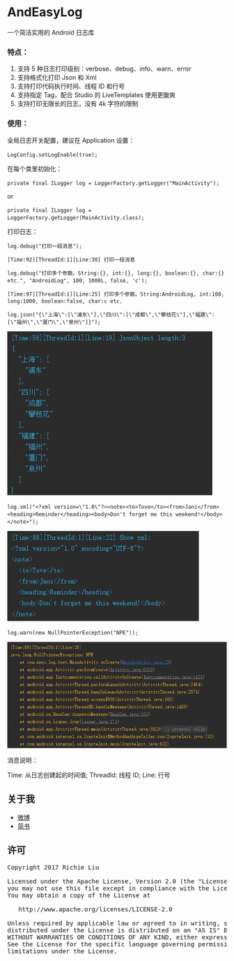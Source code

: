 # AndEasyLog
一个简洁实用的 Android 日志库

### 特点：
1. 支持 5 种日志打印级别：verbose、debug、info、warn、error
2. 支持格式化打印 Json 和 Xml
3. 支持打印代码执行时间、线程 ID 和行号
4. 支持指定 Tag，配合 Studio 的 LiveTemplates 使用更酸爽
5. 支持打印无限长的日志，没有 4k 字符的限制

### 使用：
全局日志开关配置，建议在 Application 设置：

`LogConfig.setLogEnable(true);`

在每个类里初始化：

`private final ILogger log = LoggerFactory.getLogger("MainActivity");`

or

`private final ILogger log = LoggerFactory.getLogger(MainActivity.class);`


打印日志：



`log.debug("打印一段消息");`
```
[Time:92][ThreadId:1][Line:30] 打印一段消息
```

`log.debug("打印多个参数。String:{}, int:{}, long:{}, boolean:{}, char:{} etc.", "AndroidLog", 100, 1000L, false, 'c');`

```
[Time:97][ThreadId:1][Line:25] 打印多个参数。String:AndroidLog, int:100, long:1000, boolean:false, char:c etc.
```

`log.json("{\"上海\":[\"浦东\"],\"四川\":[\"成都\",\"攀枝花\"],\"福建\":[\"福州\",\"厦门\",\"泉州\"]}");`

<img src='images/log-json.png'/>

`log.xml("<?xml version=\"1.0\"?><note><to>Tove</to><from>Jani</from><heading>Reminder</heading><body>Don't forget me this weekend!</body></note>");`

<img src='images/log-xml.png'/>

`log.warn(new NullPointerException("NPE"));`

<img src='images/log-warn.png'/>

消息说明：

Time: 从日志创建起的时间值; ThreadId: 线程 ID; Line: 行号

## 关于我
* [微博](http://weibo.com/u/3013545097)
* [简书](http://www.jianshu.com/u/d5f18207fa2e)

## 许可
<pre>
Copyright 2017 Richie Liu

Licensed under the Apache License, Version 2.0 (the "License");
you may not use this file except in compliance with the License.
You may obtain a copy of the License at

   http://www.apache.org/licenses/LICENSE-2.0

Unless required by applicable law or agreed to in writing, software
distributed under the License is distributed on an "AS IS" BASIS,
WITHOUT WARRANTIES OR CONDITIONS OF ANY KIND, either express or implied.
See the License for the specific language governing permissions and
limitations under the License.
</pre>